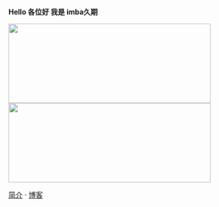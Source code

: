 **Hello 各位好 我是 imba久期**

<img src="https://github-readme-stats.vercel.app/api?username=imba97&show_icons=true&theme=material-palenight" width="400" height="157"><img src="https://github-readme-stats.vercel.app/api/top-langs/?username=imba97&count_private=true&layout=compact&theme=default" width="400" height="157">

<a href="https://me.imba97.cn" target="_blank">简介</a> · <a href="https://imba97.cn" target="_blank">博客</a>
